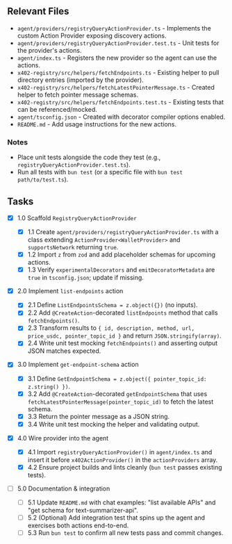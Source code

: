 ## Relevant Files

- `agent/providers/registryQueryActionProvider.ts` - Implements the custom Action Provider exposing discovery actions.
- `agent/providers/registryQueryActionProvider.test.ts` - Unit tests for the provider's actions.
- `agent/index.ts` - Registers the new provider so the agent can use the actions.
- `x402-registry/src/helpers/fetchEndpoints.ts` - Existing helper to pull directory entries (imported by the provider).
- `x402-registry/src/helpers/fetchLatestPointerMessage.ts` - Created helper to fetch pointer message schemas.
- `x402-registry/src/helpers/fetchEndpoints.test.ts` - Existing tests that can be referenced/mocked.
- `agent/tsconfig.json` - Created with decorator compiler options enabled.
- `README.md` - Add usage instructions for the new actions.

### Notes

- Place unit tests alongside the code they test (e.g., `registryQueryActionProvider.test.ts`).
- Run all tests with `bun test` (or a specific file with `bun test path/to/test.ts`).

## Tasks

- [x] 1.0 Scaffold `RegistryQueryActionProvider`

  - [x] 1.1 Create `agent/providers/registryQueryActionProvider.ts` with a class extending `ActionProvider<WalletProvider>` and `supportsNetwork` returning `true`.
  - [x] 1.2 Import `z` from `zod` and add placeholder schemas for upcoming actions.
  - [x] 1.3 Verify `experimentalDecorators` and `emitDecoratorMetadata` are `true` in `tsconfig.json`; update if missing.

- [x] 2.0 Implement `list-endpoints` action

  - [x] 2.1 Define `ListEndpointsSchema = z.object({})` (no inputs).
  - [x] 2.2 Add `@CreateAction`-decorated `listEndpoints` method that calls `fetchEndpoints()`.
  - [x] 2.3 Transform results to `{ id, description, method, url, price_usdc, pointer_topic_id }` and return `JSON.stringify(array)`.
  - [x] 2.4 Write unit test mocking `fetchEndpoints()` and asserting output JSON matches expected.

- [x] 3.0 Implement `get-endpoint-schema` action

  - [x] 3.1 Define `GetEndpointSchema = z.object({ pointer_topic_id: z.string() })`.
  - [x] 3.2 Add `@CreateAction`-decorated `getEndpointSchema` that uses `fetchLatestPointerMessage(pointer_topic_id)` to fetch the latest schema.
  - [x] 3.3 Return the pointer message as a JSON string.
  - [x] 3.4 Write unit test mocking the helper and validating output.

- [x] 4.0 Wire provider into the agent

  - [x] 4.1 Import `registryQueryActionProvider()` in `agent/index.ts` and insert it before `x402ActionProvider()` in the `actionProviders` array.
  - [x] 4.2 Ensure project builds and lints cleanly (`bun test` passes existing tests).

- [ ] 5.0 Documentation & integration
  - [ ] 5.1 Update `README.md` with chat examples: "list available APIs" and "get schema for text-summarizer-api".
  - [ ] 5.2 (Optional) Add integration test that spins up the agent and exercises both actions end-to-end.
  - [ ] 5.3 Run `bun test` to confirm all new tests pass and commit changes.
